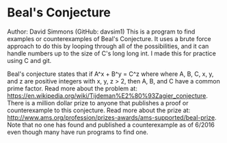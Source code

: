 # Beal's Conjecture
Author: David Simmons (GitHub: davsim1) 
This is a program to find examples or counterexamples of Beal's Conjecture.  It uses a brute force
approach to do this by looping through all of the possibilities, and it can handle numbers up to 
the size of C's long long int.  I made this for practice using C and git.

Beal's conjecture states that if A^x + B^y = C^z where where A, B, C, x, y, and z are positive 
integers with x, y, z > 2, then A, B, and C have a common prime factor.  Read more about the problem at: 
https://en.wikipedia.org/wiki/Tijdeman%E2%80%93Zagier_conjecture.  There is a million dollar prize 
to anyone that publishes a proof or counterexample to this conjecture.  Read more about the prize
at: http://www.ams.org/profession/prizes-awards/ams-supported/beal-prize.  Note that no one has 
found and published a counterexample as of 6/2016 even though many have run programs to find one.

